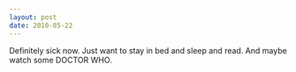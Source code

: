 ```yaml
---
layout: post
date: 2010-05-22
---
```


Definitely sick now. Just want to stay in bed and sleep and read. And maybe watch some DOCTOR WHO.
